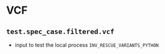# VCF

## `test.spec_case.filtered.vcf`

- input to test the local process `INV_RESCUE_VARIANTS_PYTHON`